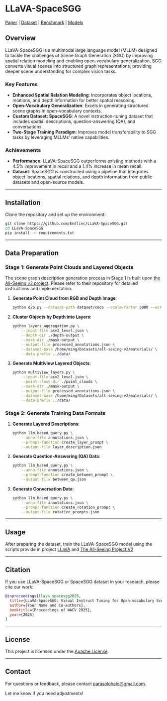 # LLaVA-SpaceSGG
[Paper](https://arxiv.org/abs/2412.06322) | [Dataset](https://huggingface.co/datasets/Endlinc/SpaceSGG) | [Benchmark](https://huggingface.co/datasets/Endlinc/SpaceSGG-Val) | [Models](https://huggingface.co/wumengyangok/LLaVA-SpaceSGG)

## Overview

LLaVA-SpaceSGG is a multimodal large language model (MLLM) designed to tackle the challenges of Scene Graph Generation (SGG) by improving spatial relation modeling and enabling open-vocabulary generalization. SGG converts visual scenes into structured graph representations, providing deeper scene understanding for complex vision tasks.

### Key Features
- **Enhanced Spatial Relation Modeling**: Incorporates object locations, relations, and depth information for better spatial reasoning.
- **Open-Vocabulary Generalization**: Excels in generating structured scene graphs in open-vocabulary contexts.
- **Custom Dataset: SpaceSGG**: A novel instruction-tuning dataset that includes spatial descriptions, question-answering (QA), and conversations.
- **Two-Stage Training Paradigm**: Improves model transferability to SGG tasks by leveraging MLLMs' native capabilities.

### Achievements
- **Performance**: LLaVA-SpaceSGG outperforms existing methods with a 4.5% improvement in recall and a 1.4% increase in mean recall.
- **Dataset**: SpaceSGG is constructed using a pipeline that integrates object locations, spatial relations, and depth information from public datasets and open-source models.

---

## Installation

Clone the repository and set up the environment:
```bash
git clone https://github.com/Endlinc/LLaVA-SpaceSGG.git
cd LLaVA-SpaceSGG
pip install -r requirements.txt
```

---

## Data Preparation

### Stage 1: Generate Point Clouds and Layered Objects
The scene graph description generation process in Stage 1 is built upon [the All-Seeing v2 project](https://github.com/OpenGVLab/all-seeing/tree/main/all-seeing-v2). Please refer to their repository for detailed instructions and implementation.
1. **Generate Point Cloud from RGB and Depth Image**:
   ```bash
   python d2p.py --dataset-path dataset/coco --scale-factor 5000 --world-coordinates
   ```
2. **Cluster Objects by Depth into Layers**:
   ```bash
   python layers_aggregation.py \
       --input-file asv2_level.json \
       --depth-dir ./depth-output \
       --mask-dir ./mask-output \
       --output-file processed_annotations.json \
       --dataset-base /home/ming/Datasets/all-seeing-v2/materials/ \
       --data-prefix ../data/
   ```
3. **Generate Multiview Layered Objects**:
   ```bash
   python multiview_layers.py \
       --input-file asv2_level.json \
       --point-cloud-dir ./point_clouds \
       --mask-dir ./mask-output \
       --output-file processed_annotations.json \
       --dataset-base /home/ming/Datasets/all-seeing-v2/materials/ \
       --data-prefix ../data/
   ```

### Stage 2: Generate Training Data Formats
1. **Generate Layered Descriptions**:
   ```bash
   python llm_based_query.py \
       --anno-file annotations.json \
       --prompt-function create_layer_prompt \
       --output-file layer_description.json
   ```
2. **Generate Question-Answering (QA) Data**:
   ```bash
   python llm_based_query.py \
       --anno-file annotations.json \
       --prompt-function create_between_prompt \
       --output-file between_qa.json
   ```
3. **Generate Conversation Data**:
   ```bash
   python llm_based_query.py \
       --anno-file annotations.json \
       --prompt-function create_rotation_prompt \
       --output-file rotation_prompts.json
   ```

---

## Usage

After preparing the dataset, train the LLaVA-SpaceSGG model using the scripts provide in project [LLaVA](https://github.com/haotian-liu/LLaVA) and [The All-Seeing Project V2](https://github.com/OpenGVLab/all-seeing/tree/main/all-seeing-v2)

---

## Citation

If you use LLaVA-SpaceSGG or SpaceSGG dataset in your research, please cite our work:
```bibtex
@inproceedings{llava_spacesgg2025,
  title={LLaVA-SpaceSGG: Visual Instruct Tuning for Open-vocabulary Scene Graph Generation with Enhanced Spatial Relations},
  author={Your Name and Co-authors},
  booktitle={Proceedings of WACV 2025},
  year={2025}
}
```

---

## License

This project is licensed under the [Apache License](LICENSE).

---

## Contact

For questions or feedback, please contact [parasolohalo@gmail.com](mailto:parasolohalo@gmail.com).

Let me know if you need adjustments!
